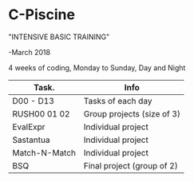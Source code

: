 # C-Piscine 
"INTENSIVE BASIC TRAINING"

-March 2018

4 weeks of coding, Monday to Sunday, Day and Night

|Task.         |Info                      |
|--------------|--------------------------|
|D00 - D13     |Tasks of each day         |
|RUSH00 01 02  |Group projects (size of 3)|
|EvalExpr      |Individual project        |
|Sastantua     |Individual project        |
|Match-N-Match |Individual project        |
|BSQ           |Final project (group of 2)|
